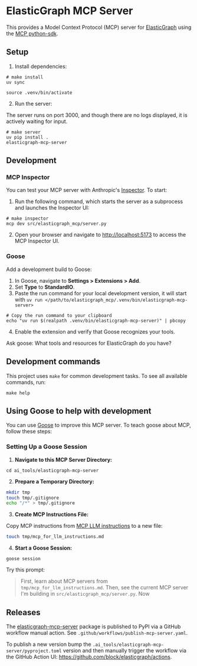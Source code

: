 # ElasticGraph MCP Server

This provides a Model Context Protocol (MCP) server for [ElasticGraph](https://block.github.io/elasticgraph/) using the [MCP python-sdk](https://github.com/modelcontextprotocol/python-sdk).

## Setup

1. Install dependencies:

```
# make install
uv sync

source .venv/bin/activate
```

2. Run the server:

The server runs on port 3000, and though there are no logs displayed, it is actively waiting for input.

```
# make server
uv pip install .
elasticgraph-mcp-server
```

## Development

### MCP Inspector

You can test your MCP server with Anthropic's [Inspector](https://modelcontextprotocol.io/docs/tools/inspector). To start:

1. Run the following command, which starts the server as a subprocess and launches the Inspector UI:

```
# make inspector
mcp dev src/elasticgraph_mcp/server.py
```

2. Open your browser and navigate to [http://localhost:5173](http://localhost:5173) to access the MCP Inspector UI.

### Goose

Add a development build to Goose:

1. In Goose, navigate to **Settings > Extensions > Add**.
2. Set **Type** to **StandardIO**.
3. Paste the run command for your local development version, it will start with `uv run </path/to/elasticgraph_mcp/.venv/bin/elasticgraph-mcp-server>`

```
# Copy the run command to your clipboard
echo "uv run $(realpath .venv/bin/elasticgraph-mcp-server)" | pbcopy
```


4. Enable the extension and verify that Goose recognizes your tools.

Ask goose: What tools and resources for ElasticGraph do you have?

## Development commands

This project uses `make` for common development tasks. To see all available commands, run:

```
make help
```

## Using Goose to help with development

You can use [Goose](https://block.github.io/goose/) to improve this MCP server. To teach goose about MCP, follow these steps:

### Setting Up a Goose Session

1. **Navigate to this MCP Server Directory:**

```
cd ai_tools/elasticgraph-mcp-server
```

2. **Prepare a Temporary Directory:**

```bash
mkdir tmp
touch tmp/.gitignore
echo "/*" > tmp/.gitignore
```

3. **Create MCP Instructions File:**

Copy MCP instructions from [MCP LLM instructions](https://modelcontextprotocol.io/llms-full.txt) to a new file:

```bash
touch tmp/mcp_for_llm_instructions.md
```

4. **Start a Goose Session:**

```
goose session
```

Try this prompt:
> First, learn about MCP servers from `tmp/mcp_for_llm_instructions.md`. Then, see the current MCP server I'm building in `src/elasticgraph_mcp/server.py`. Now <specify your changes>

## Releases

The [elasticgraph-mcp-server](https://pypi.org/project/elasticgraph-mcp-server/) package is published to PyPI via a GitHub workflow manual action. See `.github/workflows/publish-mcp-server.yaml`.

To publish a new version bump the `.ai_tools/elasticgraph-mcp-server/pyproject.toml` version and then manually trigger the workflow via the GitHub Action UI: https://github.com/block/elasticgraph/actions.
